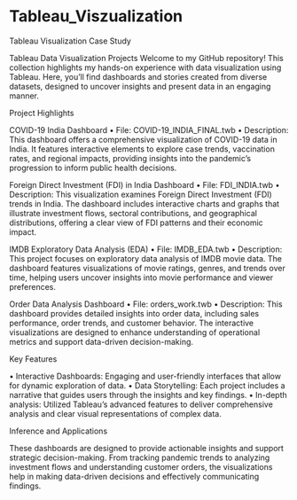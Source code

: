 # Tableau_Viszualization

Tableau Visualization Case Study

Tableau Data Visualization Projects
Welcome to my GitHub repository! This collection highlights my hands-on experience with data visualization using Tableau. Here, you’ll find dashboards and stories created from diverse datasets, designed to uncover insights and present data in an engaging manner.

Project Highlights

COVID-19 India Dashboard
•	File: COVID-19_INDIA_FINAL.twb
•	Description: This dashboard offers a comprehensive visualization of COVID-19 data in India. It features interactive elements to explore case trends, vaccination rates, and regional impacts, providing insights into the pandemic’s progression to inform public health decisions.

Foreign Direct Investment (FDI) in India Dashboard
•	File: FDI_INDIA.twb
•	Description: This visualization examines Foreign Direct Investment (FDI) trends in India. The dashboard includes interactive charts and graphs that illustrate investment flows, sectoral contributions, and geographical distributions, offering a clear view of FDI patterns and their economic impact.

IMDB Exploratory Data Analysis (EDA)
•	File: IMDB_EDA.twb
•	Description: This project focuses on exploratory data analysis of IMDB movie data. The dashboard features visualizations of movie ratings, genres, and trends over time, helping users uncover insights into movie performance and viewer preferences.

Order Data Analysis Dashboard
•	File: orders_work.twb
•	Description: This dashboard provides detailed insights into order data, including sales performance, order trends, and customer behavior. The interactive visualizations are designed to enhance understanding of operational metrics and support data-driven decision-making.

Key Features

•	Interactive Dashboards: Engaging and user-friendly interfaces that allow for dynamic exploration of data.
•	Data Storytelling: Each project includes a narrative that guides users through the insights and key findings.
•	In-depth analysis: Utilized Tableau’s advanced features to deliver comprehensive analysis and clear visual representations of complex data.

Inference and Applications

These dashboards are designed to provide actionable insights and support strategic decision-making. From tracking pandemic trends to analyzing investment flows and understanding customer orders, the visualizations help in making data-driven decisions and effectively communicating findings.
